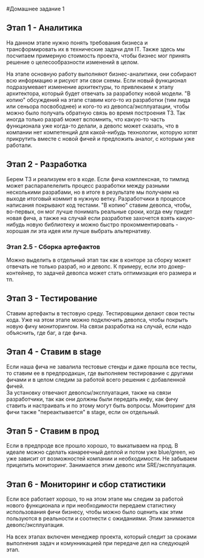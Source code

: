 #Домашнее задание 1

## Этап 1 - Аналитика
На данном этапе нужно понять требования бизнеса и трансформировать их в технические задачи для IT.
Также здесь мы посчитаем примерную стоимость проекта, чтобы бизнес мог принять решение о целесообразности изменений в целом.

На этапе основную работу выполняют бизнес-аналитики, они собирают всю информацию и рисуют эти свои схемы. 
Если новый функционал подразумевает изменение архитектуры, то привлекаем к этапу архитектора, который будет отвечать за разработку новой модели.
"В копию" обсуждений на этапе ставим кого-то из разработки (тим лида или сеньора посвободнее) и кого-то из девопса/эксплуатации, чтобы можно было получать обратную связь во время построения ТЗ. Так иногда только разраб может вспомнить, что какую-то часть функционала уже когда-то делали, а девопс может сказать, что в компании нет компетенций для какой-нибудь технологии, которую хотят прикрутить вместе с новой фичей и предложить аналог, с которым уже работали.

## Этап 2 - Разработка
Берем ТЗ и реализуем его в коде. Если фича комплексная, то тимлид может распаралелелить процесс разработки между разными несколькими разрабами, но в итоге в результате мы получаем на выходе итоговый коммит в нужную ветку.
Разработчики в процессе написания покрывают код тестами.
"В копию" ставим девопса, чтобы, во-первых, он мог лучше понимать реальные сроки, когда ему придет новая фича, а также на случай если разработке захочется взять какую-нибудь новую библиотеку и можно быстро прокомментировать - хорошая ли эта идея или лучше выбрать альтернативу.

### Этап 2.5 - Сборка артефактов
Можно выделить в отдельный этап так как в конторе за сборку может отвечать не только разраб, но и девопс. К примеру, если это докер-контейнер, то задачей девопса может стать оптимизация его размера и тп.

## Этап 3 - Тестирование
Ставим артефакты в тестовую среду. Тестировщики делают свои тесты кода. 
Уже на этом этапе можно подключить девопса, чтобы покрыть новую фичу мониторингом.
На связи разработка на случай, если надо объяснить, где баг, а где фича.

## Этап 4 - Ставим в stage
Если наша фича не завалила тестовые стенды и даже прошла все тесты, то ставим ее в предпродакшн, где выполняем тестирование с другими фичами и в целом следим за работой всего решения с добавленной фичей.  
За установку отвечают девопсы/эксплуатация, также на связи разработчики, так как они должны были передать инфу, как фичу ставить и настраивать и по этому могут быть вопросы.
Мониторинг для фичи также "переактывается" в stage, если он отдельный. 
 
## Этап 5 - Ставим в прод
Если в предпроде все прошло хорошо, то выкатываем на прод. В идеале можно сделать канареечный деплой и потом уже blue/green, но уже зависит от возможностей компании и необходимости. Не забываем прицепить мониторинг.
Занимается этим девопс или SRE/эксплуатация.

## Этап 6 - Мониторинг и сбор статистики
Если все работает хорошо, то на этом этапе мы следим за работой нового функционала и при необходимости передаем статистику использования фичи бизнесу, чтобы можно было оценить как этим пользуются в реальности и соотнести с ожиданиями.
Этим занимается девопс/эксплуатация.

На всех этапах включен менеджер проекта, который следит за сроками выполнения задач и комунникацией при передаче дел на следующей этап.
